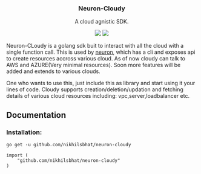 <p align="center">
    <h3 align="center">Neuron-Cloudy</h3>
    <p align="center">A cloud agnistic SDK.</p>
    <p align="center">
        <a href="https://goreportcard.com/report/github.com/nikhilsbhat/neuron-cloudy"><img src="https://goreportcard.com/badge/github.com/nikhilsbhat/neuron-cloudy"></a>
        <a href="https://github.com/nikhilsbhat/neuron-cloudy/blob/master/LICENSE"><img src="https://img.shields.io/badge/LICENSE-MIT-orange.svg"></a>
    </p>
</p>

Neuron-CLoudy is a golang sdk buit to interact with all the cloud with a single function call.
This is used by [neuron](https://github.com/nikhilsbhat/neuron), which has a cli and exposes api to
create resources accross various cloud. As of now cloudy can talk to AWS and AZURE(Very minimal resources). Soon more features will be added and extends to various clouds.

One who wants to use this, just include this as library and start using it your lines of code.
Cloudy supports creation/deletion/updation and fetching details of various cloud resources including:
vpc,server,loadbalancer etc.

## Documentation

### Installation:

```golang
go get -u github.com/nikhilsbhat/neuron-cloudy
```
```golang
import (
    "github.com/nikhilsbhat/neuron-cloudy"
)
```
